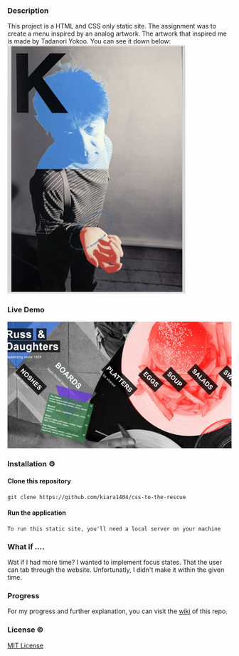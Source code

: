 
### Description
<!-- ☝️ replace this description with a description of your own work -->
This project is a HTML and CSS only static site. The assignment was to create a menu inspired by an analog artwork. The artwork that inspired me is made by Tadanori Yokoo. You can see it down below:      
<img src="https://github.com/kiara1404/css-to-the-rescue-2122/blob/main/wiki/Screenshot%202022-02-10%20at%2015.09.07.png?raw=true" width="400px">

### Live Demo
![](https://github.com/kiara1404/css-to-the-rescue-2122/blob/main/wiki/final-screencap.gif?raw=true)

### Installation ⚙️

#### Clone this repository
```
git clone https://github.com/kiara1404/css-to-the-rescue
```

#### Run the application
```
To run this static site, you'll need a local server on your machine
```

### What if ....
Wat if I had more time? I wanted to implement focus states. That the user can tab through the website. Unfortunatly, I didn't make it within the given time.
### Progress
For my progress and further explanation, you can visit the [wiki](https://github.com/kiara1404/css-to-the-rescue-2122/wiki) of this repo.
### License ©
[MIT License](https://github.com/kiara1404/web-app-from-scratch-2122/blob/main/LICENSE)
<!-- How about a license here? 📜 (or is it a licence?) 🤷 -->
